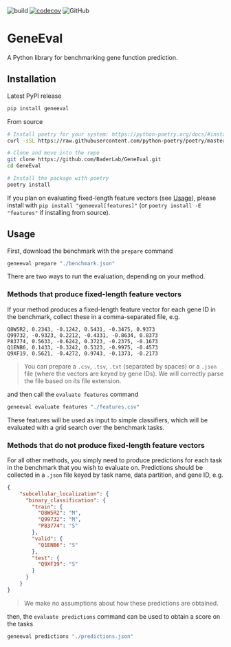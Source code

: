 ![build](https://github.com/BaderLab/GeneEval/workflows/build/badge.svg)
[![codecov](https://codecov.io/gh/BaderLab/GeneEval/branch/master/graph/badge.svg)](https://codecov.io/gh/BaderLab/GeneEval)
![GitHub](https://img.shields.io/github/license/JohnGiorgi/allennlp-multi-label-classification?color=blue)

# GeneEval

A Python library for benchmarking gene function prediction.

## Installation

Latest PyPI release

```bash
pip install geneeval
```

From source

```bash
# Install poetry for your system: https://python-poetry.org/docs/#installation
curl -sSL https://raw.githubusercontent.com/python-poetry/poetry/master/get-poetry.py | python

# Clone and move into the repo
git clone https://github.com/BaderLab/GeneEval.git
cd GeneEval

# Install the package with poetry
poetry install
```

If you plan on evaluating fixed-length feature vectors (see [Usage](#usage)), please install with `pip install "geneeval[features]"` (or `poetry install -E "features"` if installing from source).

## Usage

First, download the benchmark with the `prepare` command

```bash
geneeval prepare "./benchmark.json"
```

There are two ways to run the evaluation, depending on your method.

### Methods that produce fixed-length feature vectors

If your method produces a fixed-length feature vector for each gene ID in the benchmark, collect these in a comma-separated file, e.g.

```
Q8W5R2, 0.2343, -0.1242, 0.5431, -0.3475, 0.9373
Q99732, -0.9323, 0.2212, -0.4331, -0.8634, 0.8373
P83774, 0.5633, -0.6242, 0.3723, -0.2375, -0.1673
Q1ENB6, 0.1433, -0.3242, 0.5323, -0.9975, -0.4573
Q9XF19, 0.5621, -0.4272, 0.9743, -0.1373, -0.2173
```

> You can prepare a `.csv`, `.tsv`, `.txt` (separated by spaces) or a `.json` file (where the vectors are keyed by gene IDs). We will correctly parse the file based on its file extension.

and then call the `evaluate features` command

```bash
geneeval evaluate features "./features.csv"
```

These features will be used as input to simple classifiers, which will be evaluated with a grid search over the benchmark tasks.

### Methods that do not produce fixed-length feature vectors

For all other methods, you simply need to produce predictions for each task in the benchmark that you wish to evaluate on. Predictions should be collected in a `.json` file keyed by task name, data partition, and gene ID, e.g.

```json
{
    "subcellular_localization": {
      "binary_classification": {
        "train": {
          "Q8W5R2": "M",
          "Q99732": "M",
          "P83774": "S"
        },
        "valid": {
          "Q1ENB6": "S"
        },
        "test": {
          "Q9XF19": "S"
        }
      }
    }
}
```

> We make no assumptions about how these predictions are obtained.

then, the `evaluate predictions` command can be used to obtain a score on the tasks

```bash
geneeval predictions "./predictions.json"
```